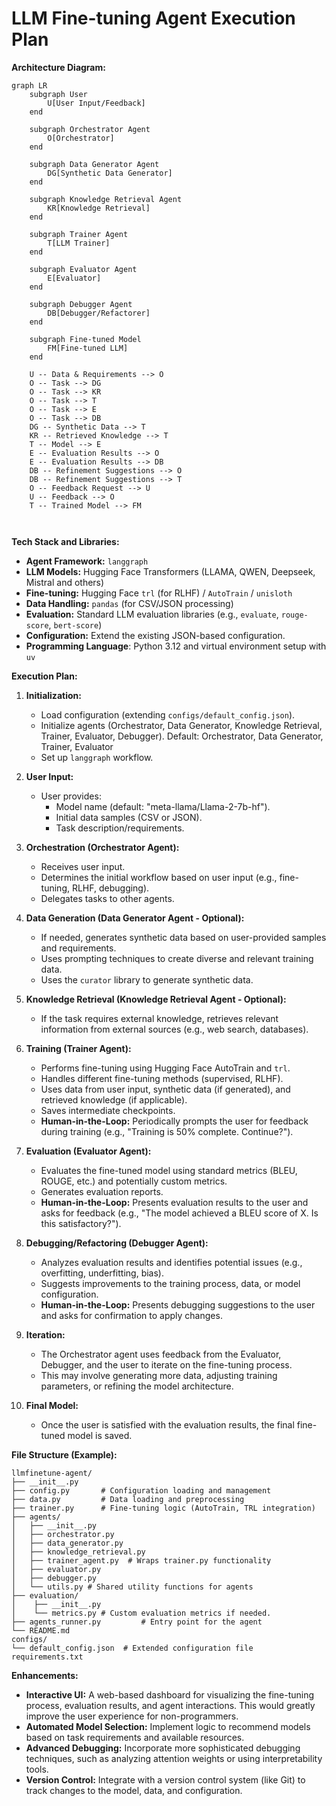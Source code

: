 # LLM Fine-tuning Agent Execution Plan

**Architecture Diagram:**

```mermaid
graph LR
    subgraph User
        U[User Input/Feedback]
    end

    subgraph Orchestrator Agent
        O[Orchestrator]
    end

    subgraph Data Generator Agent
        DG[Synthetic Data Generator]
    end
    
    subgraph Knowledge Retrieval Agent
        KR[Knowledge Retrieval]
    end

    subgraph Trainer Agent
        T[LLM Trainer]
    end

    subgraph Evaluator Agent
        E[Evaluator]
    end

    subgraph Debugger Agent
        DB[Debugger/Refactorer]
    end
    
    subgraph Fine-tuned Model
        FM[Fine-tuned LLM]
    end

    U -- Data & Requirements --> O
    O -- Task --> DG
    O -- Task --> KR
    O -- Task --> T
    O -- Task --> E
    O -- Task --> DB
    DG -- Synthetic Data --> T
    KR -- Retrieved Knowledge --> T
    T -- Model --> E
    E -- Evaluation Results --> O
    E -- Evaluation Results --> DB
    DB -- Refinement Suggestions --> O
    DB -- Refinement Suggestions --> T
    O -- Feedback Request --> U
    U -- Feedback --> O
    T -- Trained Model --> FM
    
    
```

**Tech Stack and Libraries:**

*   **Agent Framework:** `langgraph`
*   **LLM Models:** Hugging Face Transformers (LLAMA, QWEN, Deepseek, Mistral and others)
*   **Fine-tuning:** Hugging Face `trl` (for RLHF) / `AutoTrain` / `unisloth`
*   **Data Handling:** `pandas` (for CSV/JSON processing)
*   **Evaluation:** Standard LLM evaluation libraries (e.g., `evaluate`, `rouge-score`, `bert-score`)
*   **Configuration:** Extend the existing JSON-based configuration.
* **Programming Language**: Python 3.12 and virtual environment setup with `uv`

**Execution Plan:**

1.  **Initialization:**
    *   Load configuration (extending `configs/default_config.json`).
    *   Initialize agents (Orchestrator, Data Generator, Knowledge Retrieval, Trainer, Evaluator, Debugger). Default: Orchestrator, Data Generator, Trainer, Evaluator
    *   Set up `langgraph` workflow.

2.  **User Input:**
    *   User provides:
        *   Model name (default: "meta-llama/Llama-2-7b-hf").
        *   Initial data samples (CSV or JSON).
        *   Task description/requirements.

3.  **Orchestration (Orchestrator Agent):**
    *   Receives user input.
    *   Determines the initial workflow based on user input (e.g., fine-tuning, RLHF, debugging).
    *   Delegates tasks to other agents.

4.  **Data Generation (Data Generator Agent - Optional):**
    *   If needed, generates synthetic data based on user-provided samples and requirements.
    *   Uses prompting techniques to create diverse and relevant training data.
    *   Uses the `curator` library to generate synthetic data.

5.  **Knowledge Retrieval (Knowledge Retrieval Agent - Optional):**
    *   If the task requires external knowledge, retrieves relevant information from external sources (e.g., web search, databases).

6.  **Training (Trainer Agent):**
    *   Performs fine-tuning using Hugging Face AutoTrain and `trl`.
    *   Handles different fine-tuning methods (supervised, RLHF).
    *   Uses data from user input, synthetic data (if generated), and retrieved knowledge (if applicable).
    *   Saves intermediate checkpoints.
    *   **Human-in-the-Loop:** Periodically prompts the user for feedback during training (e.g., "Training is 50% complete. Continue?").

7.  **Evaluation (Evaluator Agent):**
    *   Evaluates the fine-tuned model using standard metrics (BLEU, ROUGE, etc.) and potentially custom metrics.
    *   Generates evaluation reports.
    *   **Human-in-the-Loop:** Presents evaluation results to the user and asks for feedback (e.g., "The model achieved a BLEU score of X. Is this satisfactory?").

8.  **Debugging/Refactoring (Debugger Agent):**
    *   Analyzes evaluation results and identifies potential issues (e.g., overfitting, underfitting, bias).
    *   Suggests improvements to the training process, data, or model configuration.
    *   **Human-in-the-Loop:** Presents debugging suggestions to the user and asks for confirmation to apply changes.

9.  **Iteration:**
    *   The Orchestrator agent uses feedback from the Evaluator, Debugger, and the user to iterate on the fine-tuning process.
    *   This may involve generating more data, adjusting training parameters, or refining the model architecture.

10. **Final Model:**
    *   Once the user is satisfied with the evaluation results, the final fine-tuned model is saved.

**File Structure (Example):**

```
llmfinetune-agent/
├── __init__.py
├── config.py       # Configuration loading and management
├── data.py         # Data loading and preprocessing
├── trainer.py      # Fine-tuning logic (AutoTrain, TRL integration)
├── agents/
│   ├── __init__.py
│   ├── orchestrator.py
│   ├── data_generator.py
│   ├── knowledge_retrieval.py
│   ├── trainer_agent.py  # Wraps trainer.py functionality
│   ├── evaluator.py
│   ├── debugger.py
│   └── utils.py # Shared utility functions for agents
├── evaluation/
│    ├── __init__.py
│    └── metrics.py # Custom evaluation metrics if needed.
├── agents_runner.py         # Entry point for the agent
└── README.md
configs/
└── default_config.json  # Extended configuration file
requirements.txt
```

**Enhancements:**

*   **Interactive UI:**  A web-based dashboard for visualizing the fine-tuning process, evaluation results, and agent interactions. This would greatly improve the user experience for non-programmers.
*   **Automated Model Selection:** Implement logic to recommend models based on task requirements and available resources.
*   **Advanced Debugging:** Incorporate more sophisticated debugging techniques, such as analyzing attention weights or using interpretability tools.
*   **Version Control:** Integrate with a version control system (like Git) to track changes to the model, data, and configuration.
